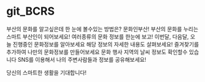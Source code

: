 # git_BCRS
부산의 문화를 알고싶은데 한 눈에 볼수있는 방법은?
문화인부산!
부산의 문화를 누리는 스마트 부산인이 되어보세요!
여러종류의 문화 정보를 한눈에 보고!
이번달, 다음달, 오늘 진행중인 문화정보를 알아보세요
해당 정보의 자세한 내용도 살펴보세요!
즐겨찾기를 추가하여 나만의 문화정보를 만들어보세요
문화 행사 지역의 날씨 정보도 확인할수 있습니다
SNS를 이용해서 나의 주변사람들과 정보를 공유해보세요!

당신의 스마트한 생활을 기대합니다!
